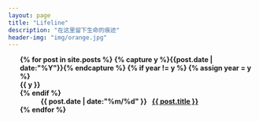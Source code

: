 ```yaml
---
layout: page
title: "Lifeline"
description: "在这里留下生命的痕迹"
header-img: "img/orange.jpg"
---
```



<ul class="listing" style="list-style-type:none;font-weight:bold;">
{% for post in site.posts %}
  {% capture y %}{{post.date | date:"%Y"}}{% endcapture %}
  {% if year != y %}
    {% assign year = y %}
    <li class="listing-seperator">{{ y }}</li>
  {% endif %}
  <li class="listing-item" style="text-indent:3em;">
    <time datetime="{{ post.date | date:"%Y-%m-%d" }}">{{ post.date | date:"%m/%d" }}</time>
    <a href="{{ post.url }}" title="{{ post.title }}" style="margin-left:0.5em;">{{ post.title }}</a>
  </li>
{% endfor %}
</ul>
